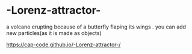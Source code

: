 # -Lorenz-attractor-
a volcano erupting because of a butterfly flaping  its wings .
you can add new particles(as it is made as objects)

https://cap-code.github.io/-Lorenz-attractor-/
